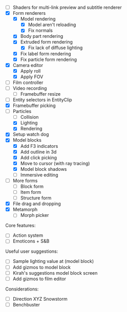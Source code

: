 - [ ] Shaders for multi-link preview and subtitle renderer
- [x] Form renderers
  - [x] Model rendering
    - [x] Model aren't reloading
    - [x] Fix normals
  - [x] Body part rendering
  - [x] Extruded form rendering
    - [x] Fix lack of diffuse lighting
  - [x] Fix label form rendering
  - [x] Fix particle form rendering
- [x] Camera editor
  - [x] Apply roll
  - [x] Apply FOV
- [ ] Film controller
- [ ] Video recording
  - [ ] Framebuffer resize
- [ ] Entity selectors in EntityClip
- [x] Framebuffer picking
- [ ] Particles
  - [ ] Collision
  - [x] Lighting
  - [x] Rendering
- [x] Setup watch dog
- [x] Model blocks
  - [x] Add F3 indicators
  - [x] Add outline in 3d
  - [x] Add click picking
  - [x] Move to cursor (with ray tracing)
  - [x] Model block shadows
  - [ ] Immersive editing
- [ ] More forms
  - [ ] Block form
  - [ ] Item form
  - [ ] Structure form
- [x] File drag and dropping
- [x] Metamorph
  - [ ] Morph picker

Core features:

- [ ] Action system
- [ ] Emoticons + S&B

Useful user suggestions:

- [ ] Sample lighting value at (model block)
- [ ] Add gizmos to model block
- [ ] Kirah's suggestions model block screen
- [ ] Add gizmos to film editor

Considerations:

- [ ] Direction XYZ Snowstorm
- [ ] Benchbuster